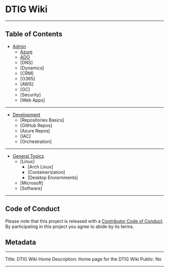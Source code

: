 # DTIG Wiki

---

## Table of Contents

- [Admin](dtig-wiki/Admin/Admin.md)
  - [Azure](dtig-wiki/Admin/Azure/Azure.md)
  - [ADO](dtig-wiki/Admin/DevOps)
  - [DNS]
  - [Dynamics]
  - [CRM]
  - [O365]
  - [AWS]
  - [GC]
  - [Security]
  - [Web Apps]

---

- [Development](dtig-wiki/Development/Development.md)
  - [Repositories Basics]
  - [GitHub Repos]
  - [Azure Repos]
  - [IAC]
  - [Orchestration]

---

- [General Topics](dtig-wiki/General-Topics/)
  - [Linux]
    - [Arch Linux]
    - [Containerization]
    - [Desktop Enviornments]
  - [Microsoft]
  - [Software]

---

## Code of Conduct

Please note that this project is released with a [Contributor Code of Conduct](/CODE-OF-CONDUCT). By participating in this project you agree to abide by its terms.


## Metadata

---

Title: DTIG Wiki Home
Description: Home page for the DTIG Wiki
Public: No

---